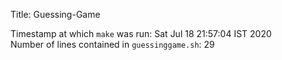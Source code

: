 Title: Guessing-Game     


Timestamp at which `make` was run: Sat Jul 18 21:57:04 IST 2020  
Number of lines contained in `guessinggame.sh`: 29  
